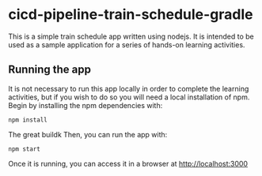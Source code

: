 # cicd-pipeline-train-schedule-gradle

This is a simple train schedule app written using nodejs. It is intended to be used as a sample application for a series of hands-on learning activities.

## Running the app

It is not necessary to run this app locally in order to complete the learning activities, but if you wish to do so you will need a local installation of npm. Begin by installing the npm dependencies with:

    npm install
 The great buildk
Then, you can run the app with:

    npm start

Once it is running, you can access it in a browser at [http://localhost:3000](http://localhost:3000)
